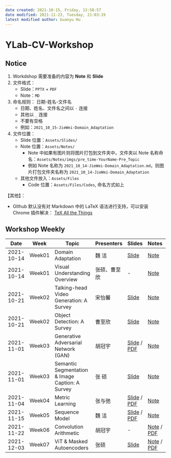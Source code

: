 ```yaml
---
date created: 2021-10-15, Friday, 13:58:57
date modified: 2021-11-23, Tuesday, 21:03:19
latest modified author: Guanyu Hu
---
```


# YLab-CV-Workshop

## Notice

1. Workdshop 需要准备的内容为 **Note** 和 **Slide**
2. 文件格式：
	- Slide：`PPTX` + `PDF`
	- Note：`MD`
3. 命名规则： 日期-姓名-文件名
	- 日期、姓名、文件名之间以 `-` 连接
	- 其他以 `_` 连接
	- 不要有空格
	- 例如：`2021_10_15-JieWei-Domain_Adaptation`
4. 文件位置：
	- Slide 位置：`Assets/Slides/`
	- Note 位置：`Assets/Notes/`
		- Note 中如果有图片则将图片打包到文件夹中，文件夹以 Note 名称命名：`Assets/Notes/imgs/pre_time-YourName-Pre_Topic`
		- 例如 Note 名称为 `2021_10_14-JieWei-Domain_Adaptation.md`，则图片打包文件夹名称为 `2021_10_14-JieWei-Domain_Adaptation`
	- 其他文件放入：`Assets/Files`
		- Code 位置：`Assets/Files/Codes`, 命名方式如上

【其他】：
- GIthub 默认没有对 Markdown 中的 LaTeX 语法进行支持，可以安装 Chrome 插件解决： [TeX All the Things](https://chrome.google.com/webstore/detail/tex-all-the-things/cbimabofgmfdkicghcadidpemeenbffn?hl=en)

## Workshop Weekly

| Date       | Week   | Topic                                           | Presenters | Slides                                                                                                                                                                  | Notes                                                                                                                                   | Appendix                                                                         |
| ---------- | ------ | ----------------------------------------------- | ---------- | ----------------------------------------------------------------------------------------------------------------------------------------------------------------------- | --------------------------------------------------------------------------------------------------------------------------------------- | -------------------------------------------------------------------------------- |
| 2021-10-14 | Week01 | Domain Adaptation                               | 魏 洁        | [Slide](Assets/Slides/2021_10_14-JieWei-Domain_Adaptation.pptx) | [Note](Assets/Notes/2021_10_14-JieWei-Domain_Adaptation.md) | -                                                                                |
| 2021-10-14 | Week01 | Visual Understanding Overview                   | 张硕、曹至欣     | -                                                                                                                                                                       | [Note](Assets/Notes/2021_10_14-ZhangShuo_Cao-Visual_Understanding_Overview.md) | -                                                                                |
| 2021-10-21 | Week02 | Talking-head Video Generation: A Survey         | 宋怡馨        | [Slide](Assets/Slides/2021_10_21-YixinSong-Talking_Head_Generation.pptx) | [Note](Assets/Notes/2021_10_21-YixinSong-Talking_Head_Generation.md) | -                                                                                |
| 2021-10-21 | Week02 | Object Detection: A Survey                      | 曹至欣        | [Slide ](Assets/Slides/2021_10_21-ZhixinCao-Object_Detection_A_Survey.pptx) | [Note](Assets/Notes/2021_10_21-ZhixinCao-Object_Detection_A_survey.md) | -                                                                                |
| 2021-11-01 | Week03 | Generative Adversarial Network (GAN)            | 胡冠宇        | [Slide](Assets/Slides/2021_11_01-GuanyuHu-Generative_Adversarial_Network.pptx) / [PDF](Assets/Slides/Slides_PDF/2021_10_28-GuanyuHu-Generative_Adversarial_Network.pdf) | [Note](Assets/Notes/2021_11_01-GuanyuHu-Generative_Adversarial_Network.md) | [Code](Assets/Files/Codes/2021_11_01-GuanyuHu-Generative_Adversarial_Network.py) |
| 2021-11-01 | Week03 | Semantic Segmentation & Image Caption: A Survey | 张 硕        | [Slide](Assets/Slides/2021_11_01-ZhangShuo-Panoptic_Segmentation_survey.pptx) | [Note](Assets/Notes/2021_11_1-ZhangShuo-Panoptic_Segmentation_survey.md) | -                                                                                |
| 2021-11-04 | Week04 | Metric Learning                                 | 张与弛        | [Slide](Assets/Slides/2021_11_04-YuchiZhang-metric_learning.pptx) / [PDF](Assets/Slides/Slides_PDF/2021_11_04-YuchiZhang-metric_learning.pdf) | [Note](Assets/Notes/2021_11_04-YuchiZhang-metric_learning.md) | -                                                                                |
| 2021-11-15 | Week05 | Sequence Model                                  | 魏 洁        | [Slide](Assets/Slides/2021_11_15-JieWei-Sequence_Model.pptx) / [PDF](Assets/Slides/Slides_PDF/2021_11_15-JieWei-Sequence_Model.pdf) | [Note](Assets/Notes/2021_11_15-JieWei-Sequence_Model.md) | -                                                                                |
| 2021-11-22 | Week06 | Convolution Arithmetic                          | 胡冠宇        | -                                                                                                                                                                       | [Note](Assets/Notes/2021_11_22-GuanyuHu-Convolution_Arithmetic.md) / [PDF](Assets/Notes/Notes_PDF/2021_11_22-GuanyuHu-Convolution_Arithmetic.pdf) | [Code](Assets/Files/Codes/2021_11_22-GuanyuHu-Convolution_Arithmetic.py) |-
| 2021-12-03 | Week07 | ViT & Masked Autoencoders            |  张硕       | [Slide](Assets/Files/Slides/2021_12_3-ZhangShuo-ViT_MAE.pptx)  | [Note](Assets/Notes/2021_12_3-ZhangShuo-ViT_MAEE.md) / [PDF](Assets/Notes/Notes_PDF/2021_12_3-ZhangShuo-ViT_MAE.pdf) | - |
